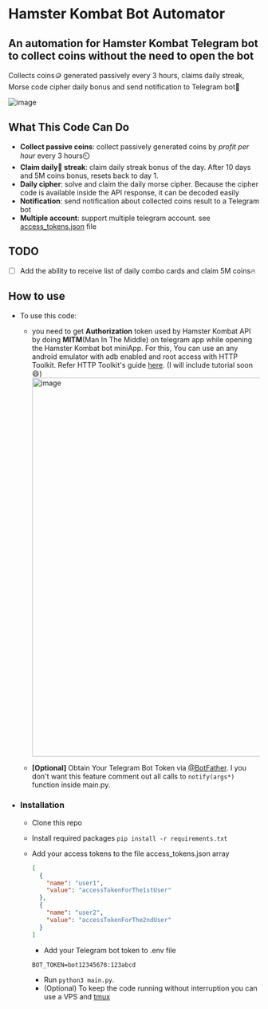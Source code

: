 # Hamster Kombat Bot Automator

## An automation for Hamster Kombat Telegram bot to collect coins without the need to open the bot

Collects coins🪙 generated passively every 3 hours, claims daily streak, Morse code cipher daily bonus and send notification to Telegram bot🤖

![image](https://github.com/fira-pro/hamsterKombatAuto/assets/85739903/ef2bfd5c-4f93-4d1c-86eb-155b0dcb9297)

## What This Code Can Do

- **Collect passive coins**: collect passively generated coins by _profit per hour_ every 3 hours⏲️
- **Claim daily📆 streak**: claim daily streak bonus of the day. After 10 days and 5M coins bonus, resets back to day 1.
- **Daily cipher**: solve and claim the daily morse cipher. Because the cipher code is available inside the API response, it can be decoded easily
- **Notification**: send notification about collected coins result to a Telegram bot
- **Multiple account**: support multiple telegram account. see [access_tokens.json](access_tokens.json) file

## TODO

- [ ] Add the ability to receive list of daily combo cards and claim 5M coins🔥

## How to use

- To use this code:

  - you need to get **Authorization** token used by Hamster Kombat API by doing **MITM**(Man In The Middle) on telegram app while opening the Hamster Kombat bot miniApp.
    For this, You can use an any android emulator with adb enabled and root access with HTTP Toolkit. Refer HTTP Toolkit's guide [here](https://httptoolkit.com/docs/guides/android/). (I will include tutorial soon😄)
    <img width="760" alt="image" src="https://github.com/fira-pro/hamsterKombatAuto/assets/85739903/7d858eb1-fdae-493f-9b3a-d26a92e1f5f7">

  - **[Optional]** Obtain Your Telegram Bot Token via [@BotFather](https://t.me/botfather). I you don't want this feature comment out all calls to `notify(args*)` function inside main.py.

- ### Installation

  - Clone this repo
  - Install required packages `pip install -r requirements.txt`
  - Add your access tokens to the file access_tokens.json array

    ```json
    [
      {
        "name": "user1",
        "value": "accessTokenForThe1stUser"
      },
      {
        "name": "user2",
        "value": "accessTokenForThe2ndUser"
      }
    ]
    ```

    - Add your Telegram bot token to .env file

    ```shell
    BOT_TOKEN=bot12345678:123abcd
    ```

    - Run `python3 main.py`.
    - (Optional) To keep the code running without interruption you can use a VPS and [tmux](https://github.com/tmux/tmux/wiki)
